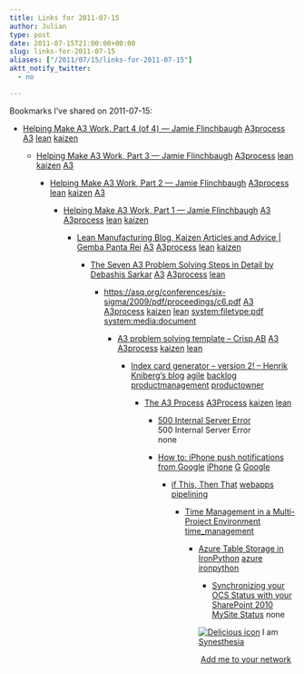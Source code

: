```yaml
---
title: Links for 2011-07-15
author: Julian
type: post
date: 2011-07-15T21:00:00+00:00
slug: links-for-2011-07-15 
aliases: ["/2011/07/15/links-for-2011-07-15"]
aktt_notify_twitter:
  - no

---
```

Bookmarks I&#8217;ve shared on 2011-07-15:

  * [Helping Make A3 Work, Part 4 (of 4) &mdash; Jamie Flinchbaugh][1] 
    [A3process][2] [A3][3] [lean][4] [kaizen][5] </li> 
    
      * [Helping Make A3 Work, Part 3 &mdash; Jamie Flinchbaugh][6] 
        [A3process][2] [lean][4] [kaizen][5] [A3][3] </li> 
        
          * [Helping Make A3 Work, Part 2 &mdash; Jamie Flinchbaugh][7] 
            [A3process][2] [lean][4] [kaizen][5] [A3][3] </li> 
            
              * [Helping Make A3 Work, Part 1 &mdash; Jamie Flinchbaugh][8] 
                [A3][3] [A3process][2] [lean][4] [kaizen][5] </li> 
                
                  * [Lean Manufacturing Blog, Kaizen Articles and Advice | Gemba Panta Rei][9] 
                    [A3][3] [A3process][2] [lean][4] [kaizen][5] </li> 
                    
                      * [The Seven A3 Problem Solving Steps in Detail by Debashis Sarkar][10] 
                        [A3][3] [A3process][2] [lean][4] </li> 
                        
                          * <https://asq.org/conferences/six-sigma/2009/pdf/proceedings/c6.pdf> 
                            [A3][3] [A3process][2] [kaizen][5] [lean][4] [system:filetype:pdf][11] [system:media:document][12] </li> 
                            
                              * [A3 problem solving template &#8211; Crisp AB][13] 
                                [A3][3] [A3process][2] [kaizen][5] [lean][4] </li> 
                                
                                  * [Index card generator &#8211; version 2! &#8211; Henrik Kniberg&#8217;s blog][14] 
                                    [agile][15] [backlog][16] [productmanagement][17] [productowner][18] </li> 
                                    
                                      * [The A3 Process][19] 
                                        [A3Process][20] [kaizen][5] [lean][4] </li> 
                                        
                                          * [500 Internal Server Error][21]  
                                            500 Internal Server Error  
                                            none
                                          * [How to: iPhone push notifications from Google][22] 
                                            [iPhone][23] [G][24] [Google][25] </li> 
                                            
                                              * [if This, Then That][26] 
                                                [webapps][27] [pipelining][28] </li> 
                                                
                                                  * [Time Management in a Multi-Project Environment][29] 
                                                    [time_management][30] </li> 
                                                    
                                                      * [Azure Table Storage in IronPython][31] 
                                                        [azure][32] [ironpython][33] </li> 
                                                        
                                                          * [Synchronizing your OCS Status with your SharePoint 2010 MySite Status][34] 
                                                            none</li> </ul> 
                                                            
                                                            <p class="deliciouslink">
                                                              <a href="https://del.icio.us/synesthesia" title="See all my bookmarks on del.icio.us"><img src="https://www.synesthesia.co.uk/images/deliciousicon.jpg" alt="Delicious icon" /></a>&nbsp;I am <a href="https://del.icio.us/synesthesia" title="See all my bookmarks on del.icio.us">Synesthesia</a>
                                                            </p>
                                                            
                                                            <p class="deliciouslink">
                                                              <a href="https://del.icio.us/network?add=synesthesia" title="Add me to your del.icio.us network"><img src="https://www.synesthesia.co.uk/images/add.gif" alt="" /></a>&nbsp;<a href="https://del.icio.us/network?add=synesthesia" title="Add me to your del.icio.us network">Add me to your network</a>
                                                            </p>

 [1]: https://jamieflinchbaugh.com/2009/11/helping-make-a3-work-part-4-of-4
 [2]: https://www.delicious.com/synesthesia/A3process
 [3]: https://www.delicious.com/synesthesia/A3
 [4]: https://www.delicious.com/synesthesia/lean
 [5]: https://www.delicious.com/synesthesia/kaizen
 [6]: https://jamieflinchbaugh.com/2009/11/helping-make-a3-work-part-3
 [7]: https://jamieflinchbaugh.com/2009/11/helping-make-a3-work-part-2
 [8]: https://jamieflinchbaugh.com/2009/11/helping-make-a3-work-part-1
 [9]: https://www.gembapantarei.com/2010/02/questions_about_applied_a3_thinking.html
 [10]: https://www.processexcellencenetwork.com/methodologies-statistical-analysis-and-tools/columns/the-seven-a3-problem-solving-steps-in-detail
 [11]: https://www.delicious.com/synesthesia/system%3Afiletype%3Apdf
 [12]: https://www.delicious.com/synesthesia/system%3Amedia%3Adocument
 [13]: https://www.crisp.se/lean/a3-template
 [14]: https://blog.crisp.se/henrikkniberg/2007/12/18/1197973740000.html
 [15]: https://www.delicious.com/synesthesia/agile
 [16]: https://www.delicious.com/synesthesia/backlog
 [17]: https://www.delicious.com/synesthesia/productmanagement
 [18]: https://www.delicious.com/synesthesia/productowner
 [19]: https://www.coe.montana.edu/ie/faculty/sobek/a3/index.htm
 [20]: https://www.delicious.com/synesthesia/A3Process
 [21]: https://feeds.delicious.com/v2/rss/synesthesia
 [22]: https://oliverquinlan.posterous.com/60853571
 [23]: https://www.delicious.com/synesthesia/iPhone
 [24]: https://www.delicious.com/synesthesia/G
 [25]: https://www.delicious.com/synesthesia/Google
 [26]: https://ifttt.com/
 [27]: https://www.delicious.com/synesthesia/webapps
 [28]: https://www.delicious.com/synesthesia/pipelining
 [29]: https://www.projectsmart.co.uk/time-management-in-a-multi-project-environment.html
 [30]: https://www.delicious.com/synesthesia/time_management
 [31]: https://sharpthinking.com.au/post/2009/02/20/Azure-Table-Storage-in-IronPython.aspx
 [32]: https://www.delicious.com/synesthesia/azure
 [33]: https://www.delicious.com/synesthesia/ironpython
 [34]: https://www.avanadeblog.com/sharepointasg/2010/06/synchronizing-your-ocs-status-with-your-sharepoint-2010-mysite-status.html